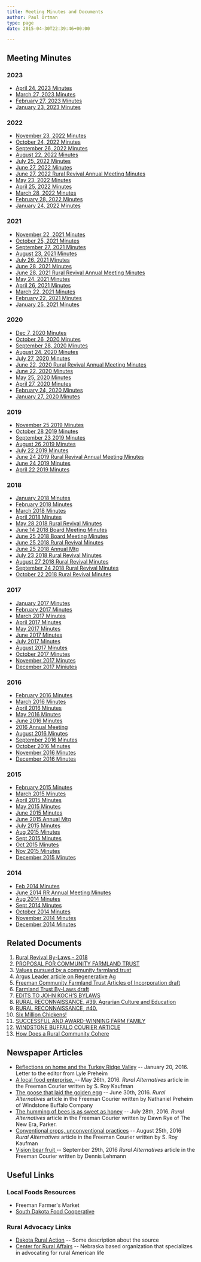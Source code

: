 ```yaml
---
title: Meeting Minutes and Documents
author: Paul Ortman
type: page
date: 2015-04-30T22:39:46+00:00

---
```

## Meeting Minutes

### 2023
* [April 24, 2023 Minutes](/2023/april-24-2023-rural-revival-minutes.pdf)
* [March 27, 2023 Minutes](/2023/march-27-2023-rural-revival-minutes.pdf)
* [February 27, 2023 Minutes](/2023/february-27-2023-rural-revival-minutes.pdf)
* [January 23, 2023 Minutes](/2023/january-23-2023-rural-revival-minutes.pdf)

### 2022
* [November 23, 2022 Minutes](/2022/november-23-2022-rural-revival-minutes.pdf)
* [October 24, 2022 Minutes](/2022/october-24-2022-rural-revival-minutes.pdf)
* [September 26, 2022 Minutes](/2022/september-26-2022-rural-revival-minutes.pdf)
* [August 22, 2022 Minutes](/2022/august-22-2022-rural-revival-minutes.pdf)
* [July 25, 2022 Minutes](/2022/july-25-2022-rural-revival-minutes.pdf)
* [June 27, 2022 Minutes](/2022/june-27-2022-rural-revival-minutes.pdf)
* [June 27, 2022 Rural Revival Annual Meeting Minutes](/2022/june-27-2022-rural-revival-annual-meeting-minutes.pdf)
* [May 23, 2022 Minutes](/2022/may-23-2022-rural-revival-minutes.pdf)
* [April 25, 2022 Minutes](/2022/april-25-2022-rural-revival-minutes.pdf)
* [March 28, 2022 Minutes](/2022/march-28-2022-rural-revival-minutes.pdf)
* [February 28, 2022 Minutes](/2022/february-28-2022-rural-revival-minutes.pdf)
* [January 24, 2022 Minutes](/2022/january-24-2022-rural-revival-minutes.pdf)

### 2021
* [November 22, 2021 Minutes](/2021/november-22-2021-rural-revival-minutes.pdf)
* [October 25, 2021 Minutes](/2021/october-25-2021-rural-revival-minutes.pdf)
* [September 27, 2021 Minutes](/2021/september-27-2021-rural-revival-minutes.pdf)
* [August 23, 2021 Minutes](/2021/august-23-2021-rural-revival-minutes.pdf)
* [July 26, 2021 Minutes](/2021/july-26-2021-rural-revival-minutes.pdf)
* [June 28, 2021 Minutes](/2021/june-28-2021-rural-revival-minutes.pdf)
* [June 28, 2021 Rural Revival Annual Meeting Minutes](/2021/june-28-2021-rural-revival-annual-meeting-minutes.pdf)
* [May 24, 2021 Minutes](/2021/may-24-2021-rural-revival-minutes.pdf)
* [April 26, 2021 Minutes](/2021/april-26-2021-rural-revival-minutes.pdf)
* [March 22, 2021 Minutes](/2021/march-22-2021-rural-revival-minutes.pdf)
* [February 22, 2021 Minutes](/2021/february-22-2021-rural-revival-minutes.pdf)
* [January 25, 2021 Minutes](/2021/january-25-2021-rural-revival-minutes.pdf)


### 2020

* [Dec 7, 2020 Minutes](/2020/december-7-2020-rural-revival-minutes.pdf)
* [October 26, 2020 Minutes](/2020/october-26-2020-rural-revival-minutes.pdf)
* [September 28, 2020 Minutes](/2020/september-28-2020-rural-revival-minutes.pdf)
* [August 24, 2020 Minutes](/2020/august-24-2020-rural-revival-minutes.pdf)
* [July 27, 2020 Minutes](/2020/july-27-2020-rural-revival-minutes.pdf)
* [June 22, 2020 Rural Revival Annual Meeting Minutes](/2020/june-22-2020-rural-revival-annual-meeting-minutes.pdf)
* [June 22, 2020 Minutes](/2020/june-22-2020-rural-revival-minutes.pdf)
* [May 25, 2020 Minutes](/2020/may-25-2020-rural-revival-minutes.pdf)
* [April 27, 2020 Minutes](/2020/april-27-2020-rural-revival-minutes.pdf)
* [February 24, 2020 Minutes](/2020/february-24-2020-rural-revival-minutes.pdf)
* [January 27, 2020 Minutes](/2020/january-27-2020-rural-revival-minutes.pdf)


### 2019
 
* [November 25 2019 Minutes](/2019/november-25-2019-rural-revival-minutes.pdf)
* [October 28 2019 Minutes](/2019/october-28-2019-rural-revival-minutes.pdf)
* [September 23 2019 Minutes](/2019/september-23-2019-rural-revival-minutes.pdf)
* [August 26 2019 Minutes](/2019/august-26-2019-rural-revival-minutes.pdf)
* [July 22 2019 Minutes](/2019/july-22-2019-rural-revival-minutes.pdf)
* [June 24 2019 Rural Revival Annual Meeting Minutes](/2019/june-24-2019-rural-revival-annual-meeting-minutes.pdf)
* [June 24 2019 Minutes](/2019/june-24-2019-rural-revival-minutes.pdf)
* [April 22 2019 Minutes](/2019/april-22-2019-rural-revival-minutes.pdf)


### 2018

* [January 2018 Minutes][8]
* [February 2018 Minutes][9]
* [March 2018 Minutes][10]
* [April 2018 Minutes][11]
* [May 28 2018 Rural Revival Minutes][12]
* [June 14 2018 Board Meeting Minutes][13]
* [June 25 2018 Board Meeting Minutes][14]
* [June 25 2018 Rural Revival Minutes][15]
* [June 25 2018 Annual Mtg][16]
* [July 23 2018 Rural Revival Minutes][17]
* [August 27 2018 Rural Revival Minutes][18]
* [September 24 2018 Rural Revival Minutes][19]
* [October 22 2018 Rural Revival Minutes][20]

### 2017

* [January 2017 Minutes](/2015/04/170102-Minutes.pdf)
* [February 2017 Minutes](/2017/07/170206-Minutes.pdf)
* [March 2017 Minutes](/2017/07/March-2017-Minutes.pdf)
* [April 2017 Minutes](/2017/07/April-2017-Minutes.pdf)
* [May 2017 Minutes][1]
* [June 2017 Minutes][2]
* [July 2017 Minutes][3]
* [August 2017 Minutes][4]
* [October 2017 Minutes][5]
* [November 2017 Minutes][6]
* [December 2017 Miniutes][7]

### 2016

* [February 2016 Minutes](/2015/04/160201-Minutes.pdf)
* [March 2016 Minutes](/2015/04/160307-Minutes.pdf)
* [April 2016 Minutes](/2015/04/160404-Minutes.pdf)
* [May 2016 Minutes](/2015/04/160502-Minutes.pdf)
* [June 2016 Minutes](/2015/04/160606-Minutes.pdf)
* [2016 Annual Meeting](/2015/04/160606-Annual-Mtg.pdf)
* [August 2016 Minutes](/2015/04/160801-Minutes.pdf)
* [September 2016 Minutes](/2015/04/160905-Minutes.pdf)
* [October 2016 Minutes](/2015/04/161003-Minutes.pdf)
* [November 2016 Minutes](/2015/04/161106-Minutes.pdf)
* [December 2016 Minutes](/2015/04/161205-Minutes.pdf)

### 2015

* [February 2015 Minutes](/2015/04/150202-Minutes.pdf)
* [March 2015 Minutes](/2015/04/150304-Minutes.pdf)
* [April 2015 Minutes](/2015/04/150406-Minutes.pdf)
* [May 2015 Minutes](/2015/04/150504-Minutes.pdf)
* [June 2015 Minutes](/2015/04/150602-Minutes.pdf)
* [June 2015 Annual Mtg](/2015/04/150602-Annual-Mtg.pdf)
* [July 2015 Minutes](/2015/04/150706-Minutes.pdf)
* [Aug 2015 Minutes](/2015/04/150803.pdf)
* [Sept 2015 Minutes](/2015/04/150907.pdf)
* [Oct 2015 Minutes](/2015/04/151005-Minutes.pdf)
* [Nov 2015 Minutes](/2015/04/151102-Minutes.pdf)
* [December 2015 Minutes](/2015/04/151207-Minutes.pdf)

### 2014

* [Feb 2014 Minutes](/2015/04/140203-RR-Meeting-Minutes.pdf)
* [June 2014 RR Annual Meeting Minutes](/2015/04/140602-RR-Annual-Meeting-Minutes1.pdf)
* [Aug 2014 Minutes](/2015/04/140804-Rural-Revival-Minutes.pdf)
* [Sept 2014 Minutes](/2015/04/140901-Minutes1.pdf)
* [October 2014 Minutes](/2015/04/141006-Minutes.pdf)
* [November 2014 Minutes](/2015/04/141103-Minutes.pdf)
* [December 2014 Minutes](/2015/04/141201-Minutes.pdf)

## Related Documents

1) [Rural Revival By-Laws - 2018](/2018/06/rr-by-laws-june-2018.pdf)
2) [PROPOSAL FOR COMMUNITY FARMLAND TRUST][21]
3) [Values pursued by a community farmland trust][22]
4) [Argus Leader article on Regenerative Ag][23]
5) [Freeman Community Farmland Trust Articles of Incorporation draft][24]
6) [Farmland Trust By-Laws draft][25]
7) [EDITS TO JOHN KOCH&#8217;S BYLAWS][26]
8) [RURAL RECONNAISSANCE, #39. Agrarian Culture and Education][27]
9) [RURAL RECONNAISSANCE, #40.][28]
10) [Six Million Chickens!][29]
11) [SUCCESSFUL AND AWARD-WINNING FARM FAMILY][30]
12) [WINDSTONE BUFFALO COURIER ARTICLE ][31]
13) [How Does a Rural Community Cohere][32]

## Newspaper Articles

* [Reflections on home and the Turkey Ridge Valley](http://www.freemansd.com/opinion/article_4bf85b80-bf84-11e5-93a2-93b90d767e55.html) -- January 20, 2016. Letter to the editor from Lyle Preheim
* [A local food enterprise. ](/2015/04/A-local-food-enterprise.pdf) -- May 26th, 2016. <em>Rural Alternatives </em>article in the Freeman Courier written by S. Roy Kaufman
* [The goose that laid the golden egg](/2015/04/Goose-Golden-Egg.pdf) --  June 30th, 2016. <em>Rural Alternatives </em>article in the Freeman Courier written by Nathaniel Preheim of Windstone Buffalo Company
* [The humming of bees is as sweet as honey](/2015/04/The-humming-of-bees-is-as-sweet-as-honey.pdf) -- July 28th, 2016. <em>Rural Alternatives </em>article in the Freeman Courier written by Dawn Rye of The New Era, Parker.
* [Conventional crops, unconventional practices](/2015/04/Conventional-crops-unconventional-practices.pdf) -- August 25th, 2016 <em>Rural Alternatives </em>article in the Freeman Courier written by S. Roy Kaufman
* [Vision bear fruit ](/2015/04/Vison-Bears-Fruit.pdf) -- September 29th, 2016 <em>Rural Alternatives </em>article in the Freeman Courier written by Dennis Lehmann

## Useful Links

### Local Foods Resources

* Freeman Farmer's Market
* [South Dakota Food Cooperative][33]

### Rural Advocacy Links

* [Dakota Rural Action][34] -- Some description about the source
* [Center for Rural Affairs][35] -- Nebraska based organization that specializes in advocating for rural American life


 [1]: /2018/03/May-2017-Minutes.pdf
 [2]: /2018/03/June-2017-Minutes.pdf
 [3]: /2018/03/July-2017-Minutes.pdf
 [4]: /2018/03/August-2017-Minutes.pdf
 [5]: /2018/03/October-2017-Minutes.pdf
 [6]: /2018/03/November-2017-Minutes.pdf
 [7]: /2018/03/December-2017-Miniutes.pdf
 [8]: /2018/03/January-2018-Minutes.pdf
 [9]: /2018/03/February-2018-Minutes-1.pdf
 [10]: /2018/12/March-2018-Minutes.pdf
 [11]: /2018/12/April-2018-Minutes.pdf
 [12]: /2018/12/May-28-2018-Rural-Revival-Minutes-.pdf
 [13]: /2018/12/June-14-2018-Board-Meeting-Minutes.pdf
 [14]: /2018/12/June-25-2018-Board-Meeting-Minutes.pdf
 [15]: /2018/12/June-25-2018-Rural-Revival-Minutes-.pdf
 [16]: /2018/12/June-25-2018-Annual-Mtg.pdf
 [17]: /2018/12/July-23-2018-Rural-Revival-Minutes-.pdf
 [18]: /2018/12/August-27-2018-Rural-Revival-Minutes-.pdf
 [19]: /2018/12/September-24-2018-Rural-Revival-Minutes-.pdf
 [20]: /2018/12/October-22-2018-Rural-Revival-Minutes-.pdf
 [21]: /2019/01/PROPOSAL-FOR-COMMUNITY-FARMLAND-TRUST.pdf
 [22]: /2019/01/VALUES-PURSUED-BY-A-COMMUNITY-FARMLAND-TRUST.pdf
 [23]: /2019/01/Argus-Leader-article-on-Regenerative-Ag.pdf
 [24]: /2019/01/Freeman-Community-Farmland-Trust-Articles-of-Incorporation-draft.pdf
 [25]: /2019/01/Farmland-Trust-By-Laws-draft.pdf
 [26]: /2019/01/EDITS-TO-JOHN-KOCHS-BYLAWS.pdf
 [27]: /2015/04/RURAL-RECONNAISSANCE-39.-Agrarian-Culture-and-Education1.pdf
 [28]: /2015/04/RURAL-RECONNAISSANCE-40.-How-Does-a-Rural-Community-Cohere.docx
 [29]: /2015/04/SIX-MILLION-CHICKENS.pdf
 [30]: /2015/04/SUCCESSFUL-AND-AWARD-WINNING-FARM-FAMILY.pdf
 [31]: http://www.wsbuffalo.com/uploads/4/3/5/6/43562113/publication.pdf "WINDSTONE BUFFALO COURIER ARTICLE"
 [32]: /2015/04/RURAL-RECONNAISSANCE-40.-How-Does-a-Rural-Community-Cohere1.docx
 [33]: http://sdlocalfood.org/shop/
 [34]: http://dakotarural.org/
 [35]: http://www.cfra.org/

